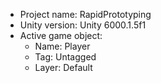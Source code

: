 <!-- UNITY CODE ASSIST INSTRUCTIONS START -->
- Project name: RapidPrototyping
- Unity version: Unity 6000.1.5f1
- Active game object:
  - Name: Player
  - Tag: Untagged
  - Layer: Default
<!-- UNITY CODE ASSIST INSTRUCTIONS END -->